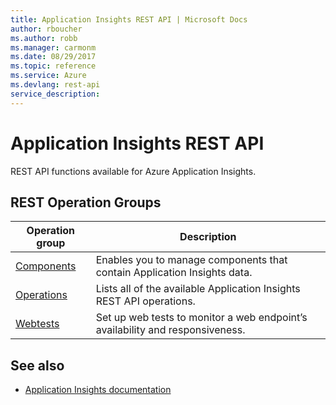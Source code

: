 ```yaml
---
title: Application Insights REST API | Microsoft Docs
author: rboucher
ms.author: robb
ms.manager: carmonm
ms.date: 08/29/2017
ms.topic: reference
ms.service: Azure
ms.devlang: rest-api
service_description: 
---
```


# Application Insights REST API

REST API functions available for Azure Application Insights. 

## REST Operation Groups 

| Operation group | Description                                                        |
|-----------------|--------------------------------------------------------------------|
| [Components](~/docs-ref-autogen/application-insights/Components.json)  | Enables you to manage components that contain Application Insights data.|
| [Operations](~/docs-ref-autogen/application-insights/Operations.json) | Lists all of the available Application Insights REST API operations. | 
| [Webtests](~/docs-ref-autogen/application-insights/WebTests.json)     | Set up web tests to monitor a web endpoint’s availability and responsiveness. |
 
## See also

- [Application Insights documentation](https://docs.microsoft.com/en-us/azure/application-insights/)